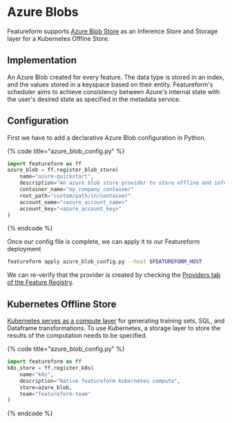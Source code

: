 # Azure Blobs

Featureform supports [Azure Blob Store](https://azure.microsoft.com/en-us/products/storage/blobs/) as an Inference Store and Storage layer for a Kubernetes Offline Store.

## Implementation

An Azure Blob created for every feature. The data type is stored in an index, and the values stored in a keyspace based on their entity. Featureform's scheduler aims to achieve consistency between Azure's internal state with the user's desired state as specified in the metadata service.

## Configuration

First we have to add a declarative Azure Blob configuration in Python.

{% code title="azure_blob_config.py" %}
```python
import featureform as ff
azure_blob = ff.register_blob_store(
    name="azure-quickstart",
    description="An azure blob store provider to store offline and inference data" # Optional
    container_name="my_company_container"
    root_path="custom/path/in/container"
    account_name="<azure_account_name>"
    account_key="<azure_account_key>" 
)
```
{% endcode %}

Once our config file is complete, we can apply it to our Featureform deployment

```bash
featureform apply azure_blob_config.py --host $FEATUREFORM_HOST
```

We can re-verify that the provider is created by checking the [Providers tab of the Feature Registry](../getting-started/exploring-the-feature-registry.md).

## Kubernetes Offline Store

[Kubernetes serves as a compute layer](kubernetes.md) for generating training sets, SQL, and Dataframe transformations. To use Kubernetes, a storage layer to store the results of the computation needs to be specified.

{% code title="azure_blob_config.py" %}
```python
import featureform as ff
k8s_store = ff.register_k8s(
    name="k8s",
    description="Native featureform kubernetes compute",
    store=azure_blob,
    team="featureform-team"
)
```
{% endcode %}